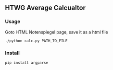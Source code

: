 ## HTWG Average Calcualtor
### Usage
Goto HTML Notenspiegel page, save it as a html file

`./python calc.py PATH_TO_FILE`

### Install
```
pip install argparse
```